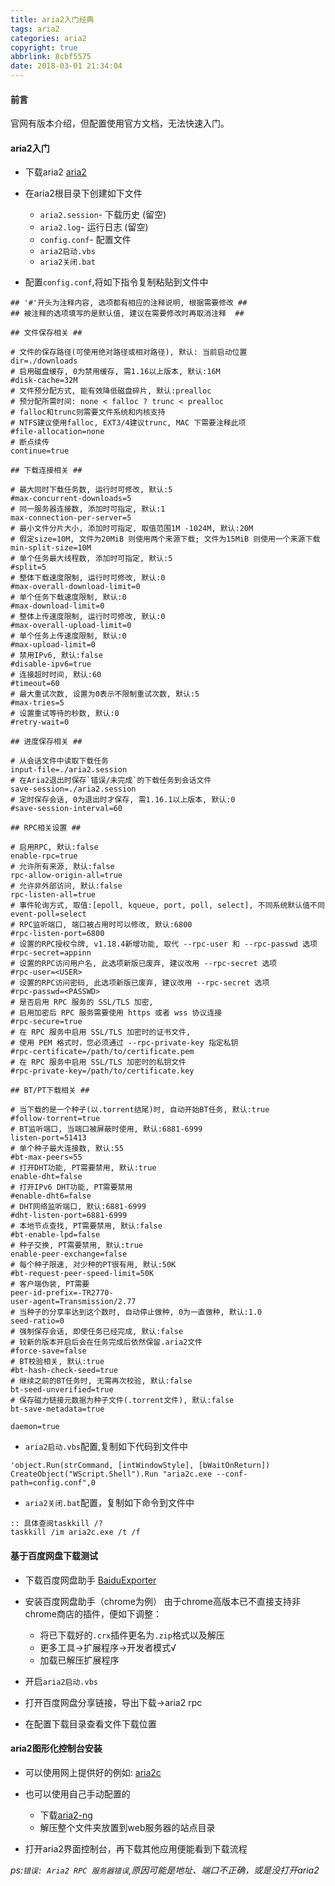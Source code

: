 ```yaml
---
title: aria2入门经典
tags: aria2
categories: aria2
copyright: true
abbrlink: 8cbf5575
date: 2018-03-01 21:34:04
---
```

#### 前言
官网有版本介绍，但配置使用官方文档，无法快速入门。
#### aria2入门
* 下载aria2
<a href="https://aria2.github.io/" target="_blank">aria2</a>

* 在aria2根目录下创建如下文件
    - `aria2.session`- 下载历史 (留空)
    - `aria2.log`- 运行日志 (留空)
    - `config.conf`- 配置文件
    - `aria2启动.vbs`
    - `aria2关闭.bat`
* 配置`config.conf`,将如下指令复制粘贴到文件中  

<!--more-->
```
## '#'开头为注释内容, 选项都有相应的注释说明, 根据需要修改 ##
## 被注释的选项填写的是默认值, 建议在需要修改时再取消注释  ##

## 文件保存相关 ##

# 文件的保存路径(可使用绝对路径或相对路径), 默认: 当前启动位置
dir=./downloads
# 启用磁盘缓存, 0为禁用缓存, 需1.16以上版本, 默认:16M
#disk-cache=32M
# 文件预分配方式, 能有效降低磁盘碎片, 默认:prealloc
# 预分配所需时间: none < falloc ? trunc < prealloc
# falloc和trunc则需要文件系统和内核支持
# NTFS建议使用falloc, EXT3/4建议trunc, MAC 下需要注释此项
#file-allocation=none
# 断点续传
continue=true

## 下载连接相关 ##

# 最大同时下载任务数, 运行时可修改, 默认:5
#max-concurrent-downloads=5
# 同一服务器连接数, 添加时可指定, 默认:1
max-connection-per-server=5
# 最小文件分片大小, 添加时可指定, 取值范围1M -1024M, 默认:20M
# 假定size=10M, 文件为20MiB 则使用两个来源下载; 文件为15MiB 则使用一个来源下载
min-split-size=10M
# 单个任务最大线程数, 添加时可指定, 默认:5
#split=5
# 整体下载速度限制, 运行时可修改, 默认:0
#max-overall-download-limit=0
# 单个任务下载速度限制, 默认:0
#max-download-limit=0
# 整体上传速度限制, 运行时可修改, 默认:0
#max-overall-upload-limit=0
# 单个任务上传速度限制, 默认:0
#max-upload-limit=0
# 禁用IPv6, 默认:false
#disable-ipv6=true
# 连接超时时间, 默认:60
#timeout=60
# 最大重试次数, 设置为0表示不限制重试次数, 默认:5
#max-tries=5
# 设置重试等待的秒数, 默认:0
#retry-wait=0

## 进度保存相关 ##

# 从会话文件中读取下载任务
input-file=./aria2.session
# 在Aria2退出时保存`错误/未完成`的下载任务到会话文件
save-session=./aria2.session
# 定时保存会话, 0为退出时才保存, 需1.16.1以上版本, 默认:0
#save-session-interval=60

## RPC相关设置 ##

# 启用RPC, 默认:false
enable-rpc=true
# 允许所有来源, 默认:false
rpc-allow-origin-all=true
# 允许非外部访问, 默认:false
rpc-listen-all=true
# 事件轮询方式, 取值:[epoll, kqueue, port, poll, select], 不同系统默认值不同
event-poll=select
# RPC监听端口, 端口被占用时可以修改, 默认:6800
#rpc-listen-port=6800
# 设置的RPC授权令牌, v1.18.4新增功能, 取代 --rpc-user 和 --rpc-passwd 选项
#rpc-secret=appinn
# 设置的RPC访问用户名, 此选项新版已废弃, 建议改用 --rpc-secret 选项
#rpc-user=<USER>
# 设置的RPC访问密码, 此选项新版已废弃, 建议改用 --rpc-secret 选项
#rpc-passwd=<PASSWD>
# 是否启用 RPC 服务的 SSL/TLS 加密,
# 启用加密后 RPC 服务需要使用 https 或者 wss 协议连接
#rpc-secure=true
# 在 RPC 服务中启用 SSL/TLS 加密时的证书文件,
# 使用 PEM 格式时，您必须通过 --rpc-private-key 指定私钥
#rpc-certificate=/path/to/certificate.pem
# 在 RPC 服务中启用 SSL/TLS 加密时的私钥文件
#rpc-private-key=/path/to/certificate.key

## BT/PT下载相关 ##

# 当下载的是一个种子(以.torrent结尾)时, 自动开始BT任务, 默认:true
#follow-torrent=true
# BT监听端口, 当端口被屏蔽时使用, 默认:6881-6999
listen-port=51413
# 单个种子最大连接数, 默认:55
#bt-max-peers=55
# 打开DHT功能, PT需要禁用, 默认:true
enable-dht=false
# 打开IPv6 DHT功能, PT需要禁用
#enable-dht6=false
# DHT网络监听端口, 默认:6881-6999
#dht-listen-port=6881-6999
# 本地节点查找, PT需要禁用, 默认:false
#bt-enable-lpd=false
# 种子交换, PT需要禁用, 默认:true
enable-peer-exchange=false
# 每个种子限速, 对少种的PT很有用, 默认:50K
#bt-request-peer-speed-limit=50K
# 客户端伪装, PT需要
peer-id-prefix=-TR2770-
user-agent=Transmission/2.77
# 当种子的分享率达到这个数时, 自动停止做种, 0为一直做种, 默认:1.0
seed-ratio=0
# 强制保存会话, 即使任务已经完成, 默认:false
# 较新的版本开启后会在任务完成后依然保留.aria2文件
#force-save=false
# BT校验相关, 默认:true
#bt-hash-check-seed=true
# 继续之前的BT任务时, 无需再次校验, 默认:false
bt-seed-unverified=true
# 保存磁力链接元数据为种子文件(.torrent文件), 默认:false
bt-save-metadata=true

daemon=true
```
* `aria2启动.vbs`配置,复制如下代码到文件中
```
'object.Run(strCommand, [intWindowStyle], [bWaitOnReturn])
CreateObject("WScript.Shell").Run "aria2c.exe --conf-path=config.conf",0
```
* `aria2关闭.bat`配置，复制如下命令到文件中
```
:: 具体查阅taskkill /?
taskkill /im aria2c.exe /t /f
```
#### 基于百度网盘下载测试
* 下载百度网盘助手
<a href="https://github.com/acgotaku/BaiduExporter/">BaiduExporter</a>

* 安装百度网盘助手（chrome为例）
由于chrome高版本已不直接支持非chrome商店的插件，便如下调整：
    * 将已下载好的`.crx`插件更名为`.zip`格式以及解压
    * 更多工具->扩展程序->开发者模式√
    * 加载已解压扩展程序
* 开启`aria2启动.vbs`
* 打开百度网盘分享链接，导出下载->aria2 rpc
* 在配置下载目录查看文件下载位置

#### aria2图形化控制台安装
* 可以使用网上提供好的例如:
<a href="https://aria2c.com/" target="_blank">aria2c</a>

* 也可以使用自己手动配置的
    * 下载[aria2-ng](https://github.com/mayswind/AriaNg)
    * 解压整个文件夹放置到web服务器的站点目录
* 打开aria2界面控制台，再下载其他应用便能看到下载流程

_ps:`错误: Aria2 RPC 服务器错误`,原因可能是地址、端口不正确，或是没打开aria2_